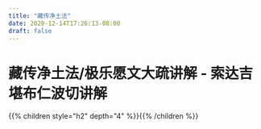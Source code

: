 ```yaml
---
title: "藏传净土法"
date: 2020-12-14T17:26:13-08:00
draft: false
---
```


# 藏传净土法/极乐愿文大疏讲解 - 索达吉堪布仁波切讲解

{{% children style="h2" depth="4" %}}{{% /children %}}
